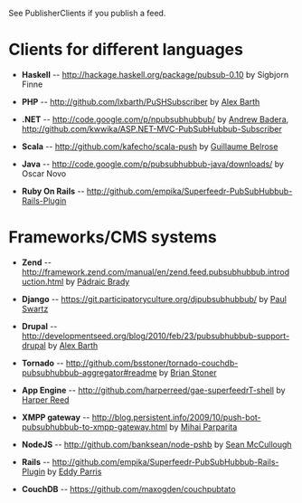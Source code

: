 See PublisherClients if you publish a feed.

# Clients for different languages #

  * **Haskell** -- http://hackage.haskell.org/package/pubsub-0.10 by Sigbjorn Finne

  * **PHP** -- http://github.com/lxbarth/PuSHSubscriber by [Alex Barth](http://github.com/lxbarth)

  * **.NET** -- http://code.google.com/p/npubsubhubbub/ by [Andrew Badera](http://higherefficiency.net/), http://github.com/kwwika/ASP.NET-MVC-PubSubHubbub-Subscriber

  * **Scala** -- http://github.com/kafecho/scala-push by [Guillaume Belrose](http://kafecho.blogspot.com/)

  * **Java** -- http://code.google.com/p/pubsubhubbub-java/downloads/ by Oscar Novo

  * **Ruby On Rails** -- http://github.com/empika/Superfeedr-PubSubHubbub-Rails-Plugin

# Frameworks/CMS systems #

  * **Zend** -- http://framework.zend.com/manual/en/zend.feed.pubsubhubbub.introduction.html by [Pádraic Brady](http://blog.astrumfutura.com/)

  * **Django** -- https://git.participatoryculture.org/djpubsubhubbub/ by [Paul Swartz](http://pculture.org/devblogs/paul/)

  * **Drupal** -- http://developmentseed.org/blog/2010/feb/23/pubsubhubbub-support-drupal by [Alex Barth](http://github.com/lxbarth)

  * **Tornado** -- http://github.com/bsstoner/tornado-couchdb-pubsubhubbub-aggregator#readme by [Brian Stoner](http://brian-stoner.com/)

  * **App Engine** -- http://github.com/harperreed/gae-superfeedrT-shell by [Harper Reed](http://www.nata2.org/)

  * **XMPP gateway** -- http://blog.persistent.info/2009/10/push-bot-pubsubhubbub-to-xmpp-gateway.html by [Mihai Parparita](http://blog.persistent.info/)

  * **NodeJS** -- http://github.com/banksean/node-pshb by [Sean McCullough](http://www.dashdashverbose.com/)

  * **Rails** -- http://github.com/empika/Superfeedr-PubSubHubbub-Rails-Plugin by [Eddy Parris](http://www.tech-noir.co.uk)

  * **CouchDB** -- https://github.com/maxogden/couchpubtato